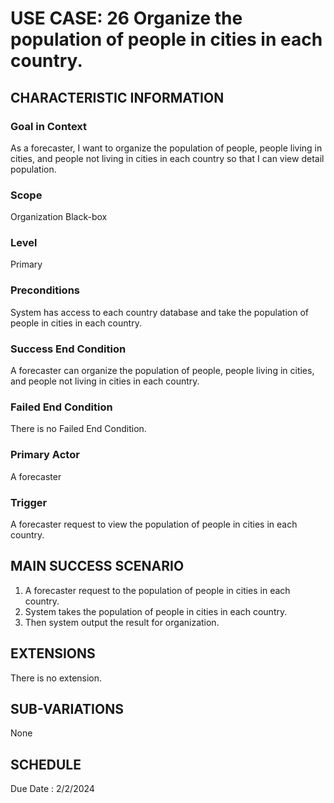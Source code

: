 # USE CASE: 26 Organize the population of people in cities in each country.
## CHARACTERISTIC INFORMATION

### Goal in Context

As a forecaster, I want to organize the population of people, people living in cities, and people not living in cities in each country so that I can view detail population.
### Scope

Organization Black-box

### Level

Primary

### Preconditions

System has access to each country database and take the population of people in cities in each country.

### Success End Condition

A forecaster can organize the population of people, people living in cities, and people not living in cities in each country.
### Failed End Condition

There is no Failed End Condition.

### Primary Actor

A forecaster

### Trigger

A forecaster request to view the population of people in cities in each country.

## MAIN SUCCESS SCENARIO

1.  A forecaster request to the population of people in cities in each country.
2.  System takes the population of people in cities in each country.
3.  Then system output the result for organization.

## EXTENSIONS

There is no extension.

## SUB-VARIATIONS

None

## SCHEDULE

Due Date : 2/2/2024
